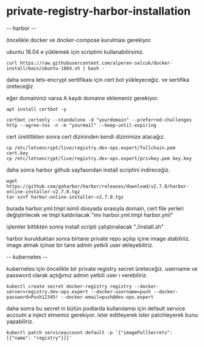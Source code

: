 # private-registry-harbor-installation

-- harbor --

öncelikle docker ve docker-compose kurulması gerekiyor.

ubuntu 18.04 e yüklemek için scriptimi kullanabilirsiniz.

```curl https://raw.githubusercontent.com/alperen-selcuk/docker-install/main/ubuntu-1804.sh | bash -```

daha sonra lets-encrypt sertifikası için cert bot yükleyeceğiz. ve sertifika üreteceğiz

eğer domaininiz varsa A kaydı domaine eklemeniz gerekiyor. 

```
apt install certbot -y

certbot certonly --standalone -d "yourdomain" --preferred-challenges http --agree-tos -n -m "yourmail" --keep-until-expiring
```

cert üretiltikten sonra cert dizininden kendi dizinimize atacağız.

```
cp /etc/letsencrypt/live/registry.dev-ops.expert/fullchain.pem cert.key
cp /etc/letsencrypt/live/registry.dev-ops.expert/privkey.pem key.key
```

daha sonra harbor github sayfasından install scriptini indireceğiz.

```
wget https://github.com/goharbor/harbor/releases/download/v2.7.0/harbor-online-installer-v2.7.0.tgz
tar xzvf harbor-online-installer-v2.7.0.tgz
```

burada harbor.yml.tmpl isimli dosyada sırasıyla domain, cert file yerleri değiştirilecek ve tmpl kaldırılacak "mv harbor.yml.tmpl harbor.yml"

işlemler bittikten sonra install scripti çalıştırıalacak "./install.sh"

harbor kurulduktan sonra birtane private repo açılıp içine image atabilriiz. image atmak içinse bir tane admin yetkili user ekleyebiliriz.

-- kubernetes -- 

kubernetes için öncelikle bir private registry secret üreteceğiz. username ve password olarak açtığımız admin yetkili user ı verebiliriz.

```
kubectl create secret docker-registry registry --docker-server=registry.dev-ops.expert --docker-username=push --docker-password=Push12345! --docker-email=push@dev-ops.expert
```

daha sonra bu secret in bütün podlarda kullanılamsı için default service accoutn a inject etmemiz gerekiyor. ister editleyerek ister patchleyerek bunu yapabiliriz.

```
kubectl patch serviceaccount default -p '{"imagePullSecrets": [{"name": "registry"}]}'
```
